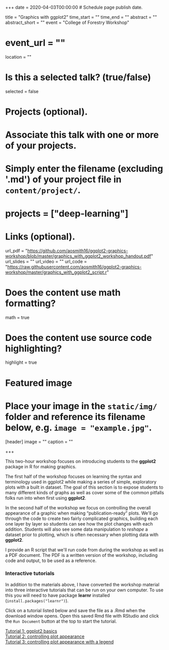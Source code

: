 +++
date = 2020-04-03T00:00:00  # Schedule page publish date.

title = "Graphics with ggplot2"
time_start = ""
time_end = ""
abstract = ""
abstract_short = ""
event = "College of Forestry Workshop"
# event_url = ""
location = ""

# Is this a selected talk? (true/false)
selected = false

# Projects (optional).
#   Associate this talk with one or more of your projects.
#   Simply enter the filename (excluding '.md') of your project file in `content/project/`.
# projects = ["deep-learning"]

# Links (optional).
url_pdf = "https://github.com/aosmith16/ggplot2-graphics-workshop/blob/master/graphics_with_ggplot2_workshop_handout.pdf"
url_slides = ""
url_video = ""
url_code = "https://raw.githubusercontent.com/aosmith16/ggplot2-graphics-workshop/master/graphics_with_ggplot2_script.r"

# Does the content use math formatting?
math = true

# Does the content use source code highlighting?
highlight = true

# Featured image
# Place your image in the `static/img/` folder and reference its filename below, e.g. `image = "example.jpg"`.
[header]
image = ""
caption = ""

+++

This two-hour workshop focuses on introducing students to the **ggplot2** package in R for making graphics. 

The first half of the workshop focuses on learning the syntax and terminology used in ggplot2 while making a series of simple, exploratory plots with a built in dataset.  The goal of this section is to expose students to many different kinds of graphs as well as cover some of the common pitfalls folks run into when first using **ggplot2**.

In the second half of the workshop we focus on controlling the overall appearance of a graphic when making “publication-ready” plots.  We'll go through the code to create two fairly complicated graphics, building each one layer by layer so students can see how the plot changes with each addition.  Students will also see some data manipulation to *reshape* a dataset prior to plotting, which is often necessary when plotting data with **ggplot2**.   

I provide an R script that we'll run code from during the workshop as well as a PDF document.  The PDF is a written version of the workshop, including code and output, to be used as a reference.

### Interactive tutorials

In addition to the materials above, I have converted the workshop material into three interactive tutorials that can be run on your own computer.  To use this you will need to have package **learnr** installed (`install.packages("learnr")`).  

Click on a tutorial listed below and save the file as a .Rmd when the download window opens.  Open this saved Rmd file with RStudio and click the `Run Document` button at the top to start the tutorial.

<a href="/files/tutorials/part1_ggplot2_basics.Rmd" download="tutorial1_ggplot2_basics.Rmd">Tutorial 1: ggplot2 basics</a>  
<a href="/files/tutorials/part2.1_polishing_raw_data.Rmd" download="tutorial2_ggplot2_appearance.Rmd">Tutorial 2: controlling plot appearance</a>  
<a href="/files/tutorials/part2.2_polishing_results.Rmd" download="tutorial3_ggplot2_appearance_legend.Rmd">Tutorial 3: controlling plot appearance with a legend</a>  
